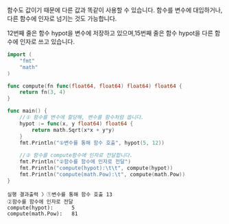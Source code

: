 함수도 값이기 때문에 다른 값과 똑같이 사용할 수 있습니다. 함수를 변수에 대입하거나, 다른 함수에 인자로 넘기는 것도 가능합니다.

12번째 줄은 함수 hypot을 변수에 저장하고 있으며,15번째 줄은 함수 hypot을 다른 함수에 인자로 쓰고 있습니다.

  

```Go
import (
    "fmt"
    "math"
)

func compute(fn func(float64, float64) float64) float64 {
    return fn(3, 4)
}

func main() {
    //① 함수를 변수에 할당해, 변수를 함수처럼 씁니다.
    hypot := func(x, y float64) float64 {
        return math.Sqrt(x*x + y*y)
    }
    fmt.Println("①변수를 통해 함수 호출", hypot(5, 12))
    
    //② 함수를 compute함수에 인자로 전달합니다.
    fmt.Println("②함수를 함수에 인자로 전달")
    fmt.Println("compute(hypot):\t\t", compute(hypot))
    fmt.Println("compute(math.Pow):\t", compute(math.Pow))
}
```

```Plain
실행 결과출력 〉①변수를 통해 함수 호출 13
②함수를 함수에 인자로 전달
compute(hypot):		 5
compute(math.Pow):	 81
```